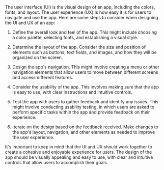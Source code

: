The user interface (UI) is the visual design of an app, including the colors, fonts, and layout. The user experience (UX) is how easy it is for users to navigate and use the app. Here are some steps to consider when designing the UI and UX of an app:

1.  Define the overall look and feel of the app. This might include choosing a color palette, selecting fonts, and establishing a visual style.
    
2.  Determine the layout of the app. Consider the size and position of elements such as buttons, text fields, and images, and how they will be organized on the screen.
    
3.  Design the app's navigation. This might involve creating a menu or other navigation elements that allow users to move between different screens and access different features.
    
4.  Consider the usability of the app. This involves making sure that the app is easy to use, with clear instructions and intuitive controls.
    
5.  Test the app with users to gather feedback and identify any issues. This might involve conducting usability testing, in which users are asked to perform specific tasks within the app and provide feedback on their experience.
    
6.  Iterate on the design based on the feedback received. Make changes to the app's layout, navigation, and other elements as needed to improve the user experience.
    

It's important to keep in mind that the UI and UX should work together to create a cohesive and enjoyable experience for users. The design of the app should be visually appealing and easy to use, with clear and intuitive controls that allow users to accomplish their goals.